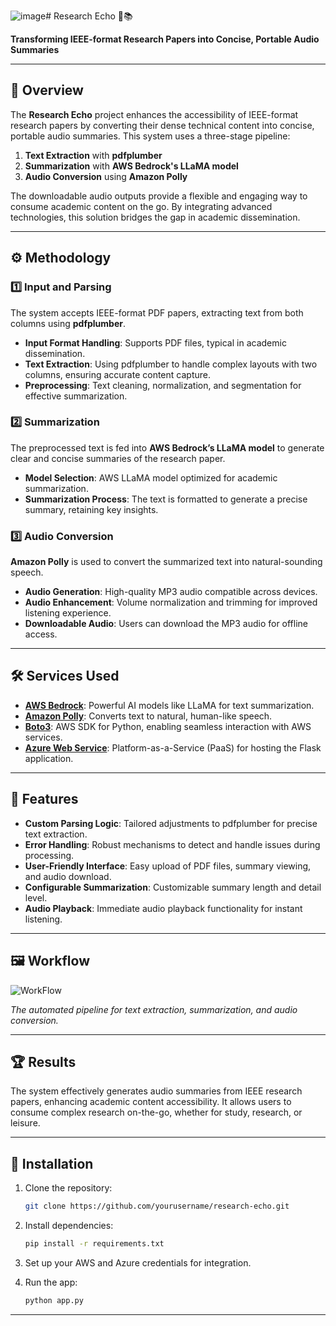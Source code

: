 ![image](https://github.com/user-attachments/assets/900b18a9-6aeb-4942-b780-546e29142e63)# Research Echo 🎤📚

**Transforming IEEE-format Research Papers into Concise, Portable Audio Summaries**

---

## 📖 Overview

The **Research Echo** project enhances the accessibility of IEEE-format research papers by converting their dense technical content into concise, portable audio summaries. This system uses a three-stage pipeline:  
1. **Text Extraction** with **pdfplumber**
2. **Summarization** with **AWS Bedrock's LLaMA model**
3. **Audio Conversion** using **Amazon Polly**

The downloadable audio outputs provide a flexible and engaging way to consume academic content on the go. By integrating advanced technologies, this solution bridges the gap in academic dissemination.

---

## ⚙️ Methodology

### 1️⃣ **Input and Parsing**  
The system accepts IEEE-format PDF papers, extracting text from both columns using **pdfplumber**.

- **Input Format Handling**: Supports PDF files, typical in academic dissemination.
- **Text Extraction**: Using pdfplumber to handle complex layouts with two columns, ensuring accurate content capture.
- **Preprocessing**: Text cleaning, normalization, and segmentation for effective summarization.

### 2️⃣ **Summarization**  
The preprocessed text is fed into **AWS Bedrock’s LLaMA model** to generate clear and concise summaries of the research paper.

- **Model Selection**: AWS LLaMA model optimized for academic summarization.
- **Summarization Process**: The text is formatted to generate a precise summary, retaining key insights.
  
### 3️⃣ **Audio Conversion**  
**Amazon Polly** is used to convert the summarized text into natural-sounding speech.

- **Audio Generation**: High-quality MP3 audio compatible across devices.
- **Audio Enhancement**: Volume normalization and trimming for improved listening experience.
- **Downloadable Audio**: Users can download the MP3 audio for offline access.

---

## 🛠️ Services Used

- **[AWS Bedrock](https://aws.amazon.com/bedrock/)**: Powerful AI models like LLaMA for text summarization.
- **[Amazon Polly](https://aws.amazon.com/polly/)**: Converts text to natural, human-like speech.
- **[Boto3](https://boto3.amazonaws.com/)**: AWS SDK for Python, enabling seamless interaction with AWS services.
- **[Azure Web Service](https://azure.microsoft.com/en-us/services/web-apps/)**: Platform-as-a-Service (PaaS) for hosting the Flask application.

---

## 🚀 Features

- **Custom Parsing Logic**: Tailored adjustments to pdfplumber for precise text extraction.
- **Error Handling**: Robust mechanisms to detect and handle issues during processing.
- **User-Friendly Interface**: Easy upload of PDF files, summary viewing, and audio download.
- **Configurable Summarization**: Customizable summary length and detail level.
- **Audio Playback**: Immediate audio playback functionality for instant listening.

---

## 🖼️ Workflow

![WorkFlow](https://github.com/user-attachments/assets/99cdd3c5-95a7-4c4c-b1df-e3f738e09902)

_The automated pipeline for text extraction, summarization, and audio conversion._

---

## 🏆 Results

The system effectively generates audio summaries from IEEE research papers, enhancing academic content accessibility. It allows users to consume complex research on-the-go, whether for study, research, or leisure.

---

## 🔧 Installation

1. Clone the repository:
   ```bash
   git clone https://github.com/yourusername/research-echo.git
   ```
   
2. Install dependencies:
   ```bash
   pip install -r requirements.txt
   ```

3. Set up your AWS and Azure credentials for integration.

4. Run the app:
   ```bash
   python app.py
   ```

---

